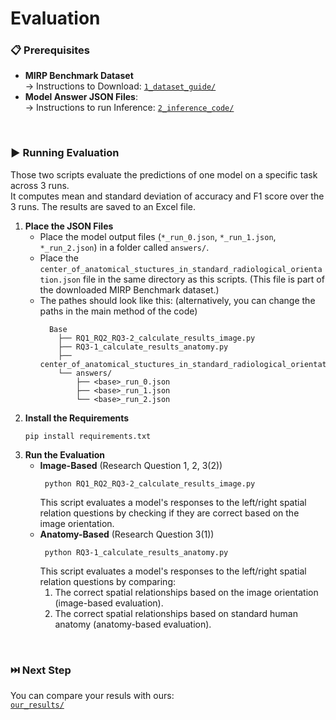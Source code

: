 # Evaluation

### 📋 Prerequisites
- **MIRP Benchmark Dataset**  
  → Instructions to Download: [`1_dataset_guide/`](https://github.com/Wolfda95/MIRP_Benchmark/tree/main/1_dataset_guide)  
- **Model Answer JSON Files**:  
  → Instructions to run Inference: [`2_inference_code/`](https://github.com/Wolfda95/MIRP_Benchmark/tree/main/2_inference_code)  

<br/>

### ▶️ Running Evaluation 
Those two scripts evaluate the predictions of one model on a specific task across 3 runs. <br>
It computes mean and standard deviation of accuracy and F1 score over the 3 runs. The results are saved to an Excel file.

1. **Place the JSON Files**
   - Place the model output files (`*_run_0.json`, `*_run_1.json`, `*_run_2.json`) in a folder called `answers/`.
   - Place the `center_of_anatomical_stuctures_in_standard_radiological_orientation.json` file in the same directory as this scripts. (This file is part of the downloaded MIRP Benchmark dataset.)
   - The pathes should look like this: (alternatively, you can change the paths in the main method of the code)
      ```
        Base
          ├── RQ1_RQ2_RQ3-2_calculate_results_image.py
          ├── RQ3-1_calculate_results_anatomy.py
          ├── center_of_anatomical_stuctures_in_standard_radiological_orientation.json
          └── answers/
              ├── <base>_run_0.json
              ├── <base>_run_1.json
              └── <base>_run_2.json
      ```
2. **Install the Requirements**
   ```
   pip install requirements.txt
   ```
4. **Run the Evaluation**
   - **Image-Based** (Research Question 1, 2, 3(2))
      ```
       python RQ1_RQ2_RQ3-2_calculate_results_image.py
      ```
      This script evaluates a model's responses to the left/right spatial relation questions by checking if they are correct based on the image orientation. 
   - **Anatomy-Based** (Research Question 3(1))
      ```
       python RQ3-1_calculate_results_anatomy.py
      ```
      This script evaluates a model's responses to the left/right spatial relation questions by comparing:
        1. The correct spatial relationships based on the image orientation (image-based evaluation).
        2. The correct spatial relationships based on standard human anatomy (anatomy-based evaluation).

   
<br/>

### ⏭️ Next Step
You can compare your resuls with ours:  
[`our_results/`](https://github.com/Wolfda95/MIRP_Benchmark/tree/main/our_results)  

